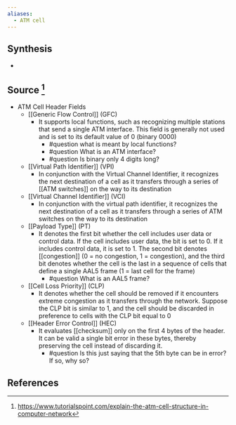 ```yaml
---
aliases:
  - ATM cell
---
```

## Synthesis
- 
## Source [^1]
- ATM Cell Header Fields
	- [[Generic Flow Control]] (GFC)
		- It supports local functions, such as recognizing multiple stations that send a single ATM interface. This field is generally not used and is set to its default value of 0 (binary 0000)
			- #question what is meant by local functions?
			- #question What is an ATM interface?
			- #question Is binary only 4 digits long?
	- [[Virtual Path Identifier]] (VPI)
		- In conjunction with the Virtual Channel Identifier, it recognizes the next destination of a cell as it transfers through a series of [[ATM switches]] on the way to its destination
	- [[Virtual Channel Identifier]] (VCI)
		- In conjunction with the virtual path identifier, it recognizes the next destination of a cell as it transfers through a series of ATM switches on the way to its destination
	- [[Payload Type]] (PT)
		- It denotes the first bit whether the cell includes user data or control data. If the cell includes user data, the bit is set to 0. If it includes control data, it is set to 1. The second bit denotes [[congestion]] (0 = no congestion, 1 = congestion), and the third bit denotes whether the cell is the last in a sequence of cells that define a single AAL5 frame (1 = last cell for the frame)
			- #question What is an AAL5 frame?
	- [[Cell Loss Priority]] (CLP)
		- It denotes whether the cell should be removed if it encounters extreme congestion as it transfers through the network. Suppose the CLP bit is similar to 1, and the cell should be discarded in preference to cells with the CLP bit equal to 0
	- [[Header Error Control]] (HEC)
		- It evaluates [[checksum]] only on the first 4 bytes of the header. It can be valid a single bit error in these bytes, thereby preserving the cell instead of discarding it.
			- #question Is this just saying that the 5th byte can be in error? If so, why so?
## References

[^1]: https://www.tutorialspoint.com/explain-the-atm-cell-structure-in-computer-network